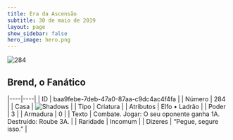 ```yaml
---
title: Era da Ascensão
subtitle: 30 de maio de 2019
layout: page
show_sidebar: false
hero_image: hero.png
---
```


![284](https://cdn.keyforgegame.com/media/card_front/pt/435_284_Q5Q37W83J2QP_pt.png)

## Brend, o Fanático

|----|----|
| ID | baa9febe-7deb-47a0-87aa-c9dc4ac4f4fa |
| Número | 284 |
| Casa | ![Shadows](https://archonarcana.com/images/thumb/e/ee/Shadows.png/22px-Shadows.png "Sombras") |
| Tipo | Criatura |
| Atributos | Elfo • Ladrão |
| Poder | 3 |
| Armadura | 0 |
| Texto | Combate. Jogar: O seu oponente ganha 1A. Destruído: Roube 3A. |
| Raridade | Incomum |
| Dizeres | “Pegue, segure isso.” |
